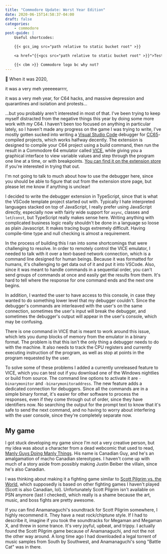 ```yaml
---
title: "Commodore Update: Worst Year Edition"
date: 2020-06-15T14:58:37-04:00
draft: false
categories:
    - commodore
post-guide: |
    Useful shortcodes:

    {{< gcs_img src="path relative to static bucket root" >}}

    <a href="{{<gcs src="path relative to static bucket root" >}}">Test GCS link</a>

    {{< cbm >}} Commodore logo bc why not?
---
```


🎵 When it was 2020,

it was a very meh yeeeeearrrr,

it was a very meh year, for C64 hacks, and massive depression and quarantines and isolation and protests...

<!--more-->

...but you probably aren't interested in most of that. I've been trying to keep myself distracted from the negative things this year by doing some more work with my C64. I haven't been too focused on anything in particular lately, so I haven't made any progress on the game I was trying to write, I've mostly gotten sucked into writing a [Visual Studio Code](https://code.visualstudio.com/) debugger for [CC65](https://github.com/cc65/cc65)-compiled projects, which works halfway decently. The extension is designed to compile your C64 project using a build command, then run the result in a Commodore 64 emulator called [VICE](https://vice-emu.sourceforge.io/), while giving you a graphical interface to view variable values and step through the program one line at a time, or with breakpoints. [You can find it on the extension store](https://marketplace.visualstudio.com/items?itemName=entan-gl.cc65-vice) if you're interested in trying that out.

I'm not going to talk to much about how to use the debugger here, since you should be able to figure that out from the extension store page, but please let me know if anything is unclear!

I decided to write the debugger extension in TypeScript, since that is what the VSCode template project started out with. Typically I hate interpreted languages stacked on top of JavaScript, I really prefer using JavaScript directly, especially now with fairly wide support for `async`, classes and `let`/`const`, but TypeScript really makes sense here. Writing anything with complicated business logic really shouldn't be done in a language so loose as plain Javascript. It makes tracing bugs extremely difficult. Having compile-time type and null checking is almost a requirement.

In the process of building this I ran into some shortcomings that were challenging to resolve. In order to remotely control the VICE emulator, I needed to talk with it over a text-based network connection, which is a command line designed for human beings. Because it was formatted for humans, it's challenging to get data out of it and put it into VSCode. Also, since it was meant to handle commands in a sequential order, you can't send groups of commands at once and easily get the results from them. It's hard to tell where the response for one command ends and the next one begins.

In addition, I wanted the user to have access to this console, in case they wanted to do something lower level that my debugger couldn't. Since the debugger's commands are interleaved with the user's on the same connection, sometimes the user's input will break the debugger, and sometimes the debugger's output will appear in the user's console, which may be confusing.

There is one command in VICE that is meant to work around this issue, which lets you dump blocks of memory from the emulator in a binary format. The problem is that this isn't the only thing a debugger needs to do with the machine. It also needs to track the CPU registers and currently executing instruction of the program, as well as stop at points in the program requested by the user.

To solve some of these problems I added a currently unreleased feature to VICE, which you can test out if you download one of the Windows nightlies or build from source. The command line options to activate it are `-binarymonitor` and `-binarymonitoraddress`. The new feature adds a dedicated connection for debuggers. Since all the commands are in a simple binary format, it's easier for other software to process the responses, even if they come through out of order, since they have identifiers now. No searching the output for the prompt text to know that it's safe to send the next command, and no having to worry about interfering with the user console, since they're completely separate now.

## My game

I got stuck developing my game since I'm not a very creative person, but my idea was about a character from a dead webcomic that used to read, [Manly Guys Doing Manly Things](https://thepunchlineismachismo.com/archives/comic/06282010). His name is Canadian Guy, and he's an amalgamation of macho Canadian stereotypes. I haven't come up with much of a story aside from possibly making Justin Beiber the villain, since he's also Canadian.

I was thinking about making it a fighting game similar to [Scott Pilgrim vs. the World](https://scottpilgrim.fandom.com/wiki/Scott_Pilgrim_vs._the_World:_The_Game), which supposedly is based on other fighting games I haven't played (Scott is also Canadian, lol). Unfortunately Scott Pilgrim isn't available on PSN anymore (last I checked), which really is a shame because the art, music, and boss fights are pretty awesome.

If you can find Anamanaguchi's soundtrack for Scott Pilgrim somewhere, I highly recommend it. They have a neat rock/chiptune style. If I had to describe it, imagine if you took the soundtracks for Megaman and Megaman X, and threw in some trance. It's very joyful, upbeat, and trippy. I actually found the Scott Pilgrim game because of Anamanaguchi, and not the not the other way around. A long time ago I had downloaded a legal torrent of music samples from South by Southwest, and Anamanaguchi's song "Battle Cat" was in there.
